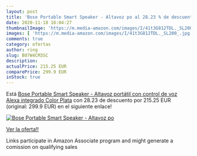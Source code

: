 ```yaml
---
layout: post
title: 'Bose Portable Smart Speaker - Altavoz po al 28.23 % de descuento'
date: 2020-11-18 16:04:27
thumbnailImage: 'https://m.media-amazon.com/images/I/41t3G812TDL._SL200_.jpg'
images: [ 'https://m.media-amazon.com/images/I/41t3G812TDL._SL200_.jpg' ]
comments: true
category: ofertas
author: ring
slug: B07W4CM3SC
description:
actualPrice: 215.25 EUR
comparePrice: 299.9 EUR
inStock: true
---
```


Está [Bose Portable Smart Speaker - Altavoz portátil con control de voz Alexa integrado  Color Plata](https://www.amazon.es/dp/B07W4CM3SC/?tag=tolees-21) con 28.23 de descuento por 215.25 EUR (original: 299.9 EUR) en el siguiente enlace!

[![Bose Portable Smart Speaker - Altavoz po](https://m.media-amazon.com/images/I/41t3G812TDL._SL200_.jpg)](https://www.amazon.es/dp/B07W4CM3SC/?tag=tolees-21)

[Ver la oferta!!](https://www.amazon.es/dp/B07W4CM3SC/?tag=tolees-21)

Links participate in Amazon Associate program and might generate a comission on qualifying sales


